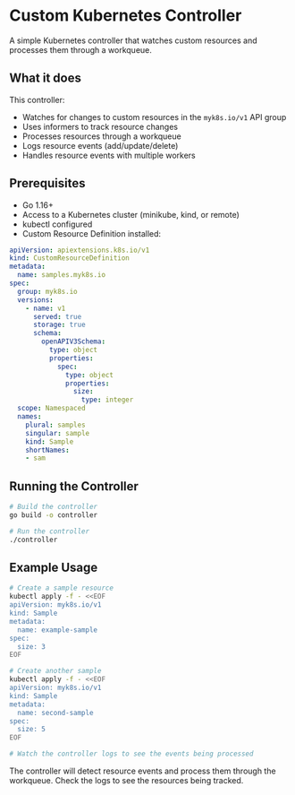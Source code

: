 # Custom Kubernetes Controller

A simple Kubernetes controller that watches custom resources and processes them through a workqueue.

## What it does

This controller:
- Watches for changes to custom resources in the `myk8s.io/v1` API group
- Uses informers to track resource changes
- Processes resources through a workqueue
- Logs resource events (add/update/delete)
- Handles resource events with multiple workers

## Prerequisites

- Go 1.16+
- Access to a Kubernetes cluster (minikube, kind, or remote)
- kubectl configured
- Custom Resource Definition installed:

```yaml
apiVersion: apiextensions.k8s.io/v1
kind: CustomResourceDefinition
metadata:
  name: samples.myk8s.io
spec:
  group: myk8s.io
  versions:
    - name: v1
      served: true
      storage: true
      schema:
        openAPIV3Schema:
          type: object
          properties:
            spec:
              type: object
              properties:
                size:
                  type: integer
  scope: Namespaced
  names:
    plural: samples
    singular: sample
    kind: Sample
    shortNames:
    - sam
```

## Running the Controller

```bash
# Build the controller
go build -o controller

# Run the controller
./controller
```

## Example Usage

```bash
# Create a sample resource
kubectl apply -f - <<EOF
apiVersion: myk8s.io/v1
kind: Sample
metadata:
  name: example-sample
spec:
  size: 3
EOF

# Create another sample
kubectl apply -f - <<EOF
apiVersion: myk8s.io/v1
kind: Sample
metadata:
  name: second-sample
spec:
  size: 5
EOF

# Watch the controller logs to see the events being processed
```

The controller will detect resource events and process them through the workqueue. Check the logs to see the resources being tracked.
